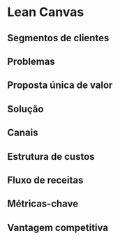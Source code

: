 # Lean Canvas

## Segmentos de clientes

## Problemas

## Proposta única de valor

## Solução

## Canais

## Estrutura de custos

## Fluxo de receitas

## Métricas-chave

## Vantagem competitiva
